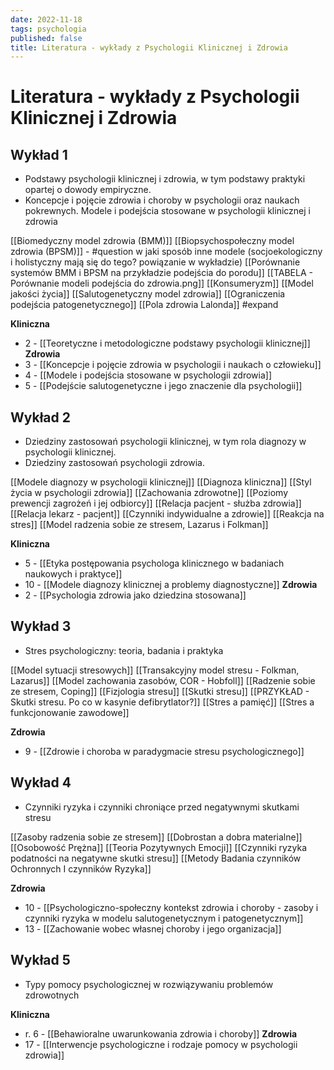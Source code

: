 ```yaml
---
date: 2022-11-18
tags: psychologia 
published: false
title: Literatura - wykłady z Psychologii Klinicznej i Zdrowia
---
```

# Literatura - wykłady z Psychologii Klinicznej i Zdrowia

## Wykład 1
- Podstawy psychologii klinicznej i zdrowia, w tym podstawy praktyki opartej o dowody empiryczne.
- Koncepcje i pojęcie zdrowia i choroby w psychologii oraz naukach pokrewnych. Modele i podejścia stosowane w psychologii klinicznej i zdrowia

[[Biomedyczny model zdrowia (BMM)]]
[[Biopsychospołeczny model zdrowia (BPSM)]] - #question w jaki sposób inne modele (socjoekologiczny i holistyczny mają się do tego? powiązanie w wykładzie)
	[[Porównanie systemów BMM i BPSM na przykładzie podejścia do porodu]]
	[[TABELA - Porównanie modeli podejścia do zdrowia.png]]
[[Konsumeryzm]]
[[Model jakości życia]]
[[Salutogenetyczny model zdrowia]]
[[Ograniczenia podejścia patogenetycznego]]
[[Pola zdrowia Lalonda]] #expand

**Kliniczna**
- 2 - [[Teoretyczne i metodologiczne podstawy psychologii klinicznej]]
**Zdrowia**
- 3 - [[Koncepcje i pojęcie zdrowia w psychologii i naukach o człowieku]]
- 4 - [[Modele i podejścia stosowane w psychologii zdrowia]]
- 5 - [[Podejście salutogenetyczne i jego znaczenie dla psychologii]]

## Wykład 2
- Dziedziny zastosowań psychologii klinicznej, w tym rola diagnozy w psychologii klinicznej.
- Dziedziny zastosowań psychologii zdrowia.

[[Modele diagnozy w psychologii klinicznej]]
[[Diagnoza kliniczna]]
[[Styl życia w psychologii zdrowia]]
[[Zachowania zdrowotne]]
[[Poziomy prewencji zagrożeń i jej odbiorcy]]
[[Relacja pacjent - służba zdrowia]]
[[Relacja lekarz - pacjent]]
[[Czynniki indywidualne a zdrowie]]
	[[Reakcja na stres]]
	[[Model radzenia sobie ze stresem, Lazarus i Folkman]]

**Kliniczna**
- 5 - [[Etyka postępowania psychologa klinicznego w badaniach naukowych i praktyce]]
- 10 - [[Modele diagnozy klinicznej a problemy diagnostyczne]]
**Zdrowia**
- 2 - [[Psychologia zdrowia jako dziedzina stosowana]]

## Wykład 3
- Stres psychologiczny: teoria, badania i praktyka

[[Model sytuacji stresowych]]
[[Transakcyjny model stresu - Folkman, Lazarus]]
[[Model zachowania zasobów, COR - Hobfoll]]
[[Radzenie sobie ze stresem, Coping]]
[[Fizjologia stresu]]
[[Skutki stresu]]
	[[PRZYKŁAD - Skutki stresu. Po co w kasynie defibrytlator?]]
[[Stres a pamięć]]
[[Stres a funkcjonowanie zawodowe]]

**Zdrowia**
- 9 - [[Zdrowie i choroba w paradygmacie stresu psychologicznego]]

## Wykład 4
- Czynniki ryzyka i czynniki chroniące przed negatywnymi skutkami stresu

[[Zasoby radzenia sobie ze stresem]]
[[Dobrostan a dobra materialne]]
[[Osobowość Prężna]]
[[Teoria Pozytywnych Emocji]]
[[Czynniki ryzyka podatności na negatywne skutki stresu]]
[[Metody Badania czynników Ochronnych I czynników Ryzyka]]

**Zdrowia**
- 10 - [[Psychologiczno-społeczny kontekst zdrowia i choroby - zasoby i czynniki ryzyka w modelu salutogenetycznym i patogenetycznym]]
- 13 - [[Zachowanie wobec własnej choroby i jego organizacja]]

## Wykład 5
- Typy pomocy psychologicznej w rozwiązywaniu problemów zdrowotnych

**Kliniczna**
- r. 6 - [[Behawioralne uwarunkowania zdrowia i choroby]]
**Zdrowia**
- 17 - [[Interwencje psychologiczne i rodzaje pomocy w psychologii zdrowia]]